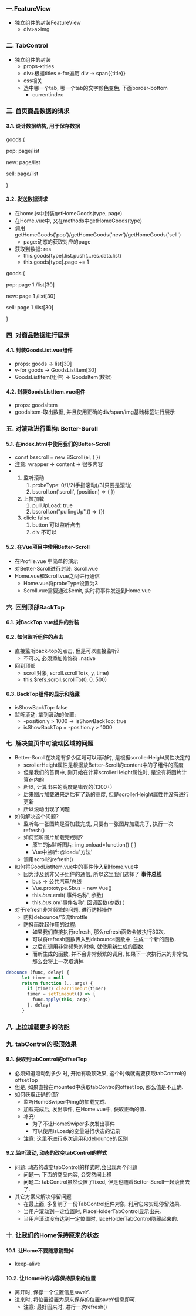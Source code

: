 ### 一.FeatureView

* 独立组件的封装FeatureView
  *   div>a>img



### 二. TabControl

* 独立组件的封装
  * props->titles
  * div>根据titles v-for遍历 div -> span{{title}}
  * css相关
  * 选中哪一个tab, 哪一个tab的文字颜色变色, 下面border-bottom
    * currentindex



### 三. 首页商品数据的请求

#### 3.1. 设计数据结构, 用于保存数据

goods:{

 pop: page/list

new: page/list

sell: page/list

}



#### 3.2. 发送数据请求

* 在home.js中封装getHomeGoods(type, page)
* 在Home.vue中, 又在methods中getHomeGoods(type)
* 调用getHomeGoods('pop')/getHomeGoods('new')/getHomeGoods('sell')
  * page:动态的获取对应的page
* 获取到数据: res
  * this.goods[type].list.push(...res.data.list)
  * this.goods[type].page += 1

goods:{

 pop: page 1 /list[30]

new: page 1 /list[30]

sell: page 1 /list[30]

}



### 四. 对商品数据进行展示

#### 4.1. 封装GoodsList.vue组件 

* props: goods -> list[30]
* v-for goods -> GoodsListItem[30]
* GoodsListItem(组件) -> GoodsItem(数据)



#### 4.2. 封装GoodsListItem.vue组件

* props: goodsItem
* goodsItem-取出数据, 并且使用正确的div/span/img基础标签进行展示



### 五. 对滚动进行重构: Better-Scroll

#### 5.1. 在index.html中使用我们的Better-Scroll

* const bsscroll = new BScroll(el, {  })
* 注意: wrapper -> content -> 很多内容
* 1. 监听滚动
     1. probeType: 0/1/2(手指滚动)/3(只要是滚动)
     2. bscroll.on('scroll', (position) => {  })
  2. 上拉加载
     1. pullUpLoad: true
     2. bscroll.on("pullingUp",() => {})
  3. click: false
     1. button 可以监听点击
     2. div 不可以



#### 5.2. 在Vue项目中使用Better-Scroll

* 在Profile.vue 中简单的演示
* 对Better-Scroll进行封装: Scroll.vue
* Home.vue和Scroll.vue之间进行通信
  * Home.vue将probeType设置为3
  * Scroll.vue需要通过$emit, 实时将事件发送到Home.vue

### 六. 回到顶部BackTop

#### 6.1. 对BackTop.vue组件的封装

#### 6.2. 如何监听组件的点击

* 直接监听back-top的点击, 但是可以直接监听?
  * 不可以, 必须添加修饰符 .native
* 回到顶部
  * scroll对象, scroll.scrollTo(x, y, time)
  * this.$refs.scroll.scrollTo(0, 0, 500)





#### 6.3. BackTop组件的显示和隐藏

* isShowBackTop: false
* 监听滚动: 拿到滚动的位置:
  * -position.y > 1000 -> isShowBackTop: true
  * isShowBackTop = -position.y > 1000 





### 七. 解决首页中可滚动区域的问题

* Better-Scroll在决定有多少区域可以滚动时, 是根据scrollerHeight属性决定的
  * scrollerHeight属性是根据放Better-Scroll的content中的子组件的高度
  * 但是我们的首页中, 刚开始在计算scrollerHeight属性时, 是没有将图片计算在内的
  * 所以, 计算出来的高度是错误的(1300+)
  * 后来图片加载进来之后有了新的高度, 但是scrollerHeight属性并没有进行更新
  * 所以滚动出现了问题
* 如何解决这个问题?
  * 监听每一张图片是否加载完成, 只要有一张图片加载完了, 执行一次refresh()
  * 如何监听图片加载完成呢?
    * 原生的js监听图片: img.onload=function() { }
    * Vue中监听: @load='方法'
  * 调用scroll的refresh()
* 如何将GoodListItem.vue中的事件传入到Home.vue中
  * 因为涉及到非父子组件的通信, 所以这里我们选择了 **事件总线**
    * bus -> 公共汽车/总线
    * Vue.prototype.$bus = new Vue()
    * this.$bus.$emit('事件名称', 参数)
    * this.$bus.$on('事件名称', 回调函数(参数) )
* 对于refresh非常频繁的问题, 进行防抖操作
  * 防抖debounce/节流throttle
  * 防抖函数起作用的过程:
    * 如果我们直接执行refresh, 那么refresh函数会被执行30次.
    * 可以将refresh函数传入到debounce函数中, 生成一个新的函数.
    * 之后在调用非常频繁的时候, 就使用新生成的函数.
    * 而新生成的函数, 并不会非常频繁的调用, 如果下一次执行来的非常快, 那么会将上一次取消掉

```javascript
debounce (func, delay) {
      let timer = null
      return function (...args) {
        if (timer) clearTimeout(timer)
        timer = setTimeout(() => {
          func.apply(this, args)
        }, delay)
      }
```

### 八. 上拉加载更多的功能

### 九. tabControl的吸顶效果

#### 9.1. 获取到tabControl的offsetTop

* 必须知道滚动到多少 时, 开始有吸顶效果, 这个时候就需要获取tabControl的offsetTop
* 但是, 如果直接在mounted中获取tabContro的offsetTop, 那么值是不正确.
* 如何获取正确的值?
  * 监听HomeSwiper中img的加载完成.
  * 加载完成后, 发出事件, 在Home.vue中, 获取正确的值. 
  * 补充:
    * 为了不让HomeSwiper多次发出事件
    * 可以使用isLoad的变量进行状态的记录
  * 注意: 这里不进行多次调用和debounce的区别

#### 9.2.监听滚动, 动态的改变tabControl的样式

* 问题: 动态的改变tabControl的样式时,会出现两个问题
  * 问题一: 下面的商品内容, 会突然间上移
  * 问题二: tabControl虽然设置了fixed, 但是也随着Better-Scroll一起滚出去了.
* 其它方案来解决停留问题
  * 在最上面, 多复制了一份TabControl组件对象. 利用它来实现停留效果.
  * 当用户滚动到一定位置时, PlaceHolderTabControl显示出来.
  * 当用户滚动没有达到一定位置时, laceHolderTabControl隐藏起来的.





### 十. 让我们的Home保持原来的状态

#### 10.1. 让Home不要随意销毁掉

* keep-alive

#### 10.2. 让Home中的内容保持原来的位置

* 离开时, 保存一个位置信息saveY.
* 进来时, 将位置设置为原来保存的位置saveY信息即可.
  * 注意: 最好回来时, 进行一次refresh()



